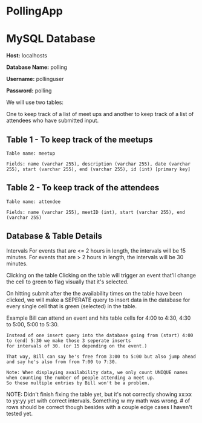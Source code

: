 # PollingApp

# MySQL Database
**Host:** localhosts

**Database Name:** polling

**Username:** pollinguser

**Password:** polling

We will use two tables:

One to keep track of a list of meet ups and another to keep track of a list of attendees who have submitted input.

## Table 1 - To keep track of the meetups

    Table name: meetup

    Fields: name (varchar 255), description (varchar 255), date (varchar 255), start (varchar 255), end (varchar 255), id (int) [primary key]



## Table 2 - To keep track of the attendees

    Table name: attendee

    Fields: name (varchar 255), meetID (int), start (varchar 255), end (varchar 255)


## Database & Table Details

Intervals
    For events that are <= 2 hours in length, the intervals will be 15 minutes.
    For events that are > 2 hours in length, the intervals will be 30 minutes.

Clicking on the table
    Clicking on the table will trigger an event that'll change the cell to green to flag visually that it's selected.

On hitting submit after the the availability times on the table have been clicked, we will make a SEPERATE query to insert data in the database for every single cell that is green (selected) in the table.

Example 
    Bill can attend an event and hits table cells for 4:00 to 4:30, 4:30 to 5:00, 5:00 to 5:30.

    Instead of one insert query into the database going from (start) 4:00 to (end) 5:30 we make those 3 seperate inserts
    for intervals of 30. (or 15 depending on the event.)

    That way, Bill can say he's free from 3:00 to 5:00 but also jump ahead and say he's also from from 7:00 to 7:30.

    Note: When displaying availability data, we only count UNIQUE names when counting the number of people attending a meet up.
    So these multiple entries by Bill won't be a problem.



NOTE: Didn't finish fixing the table yet, but it's not correctly showing xx:xx to yy:yy yet with correct intervals. Something w my math was wrong. # of rows should be correct though besides with a couple edge cases I haven't tested yet.
